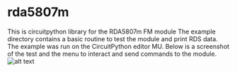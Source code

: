 # rda5807m
This is circuitpython library for the RDA5807m FM module
The example directory contains a basic routine to test the module and print RDS data. The example was run on the CircuitPython editor MU.
Below is a screenshot of the test and the menu to interact and send commands to the module.
![alt text](https://github.com/tinkeringtech/rda5807m/images/FM_test_MU_screenshot.jpg?raw=true)
